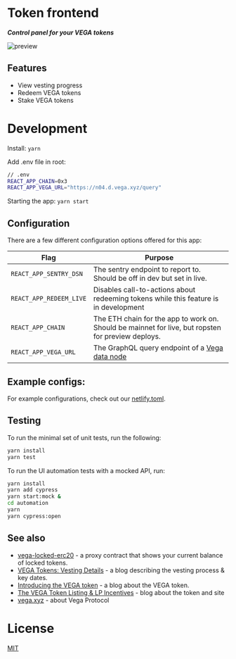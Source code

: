 # Token frontend

***Control panel for your VEGA tokens***

![preview](https://user-images.githubusercontent.com/6678/131992372-4a89d7ea-d9b3-4698-b767-e4464396a7d0.jpg)

## Features
- View vesting progress
- Redeem VEGA tokens
- Stake VEGA tokens

# Development

Install:
`yarn`

Add .env file in root:

```bash
// .env
REACT_APP_CHAIN=0x3
REACT_APP_VEGA_URL="https://n04.d.vega.xyz/query"
```

Starting the app:
`yarn start`

## Configuration

There are a few different configuration options offered for this app:

| **Flag**  | **Purpose**  |
| ------------ | ------------ |
|  `REACT_APP_SENTRY_DSN` |  The sentry endpoint to report to. Should be off in dev but set in live. |
|  `REACT_APP_REDEEM_LIVE`  | Disables call-to-actions about redeeming tokens while this feature is in development  |
|  `REACT_APP_CHAIN`  | The ETH chain for the app to work on. Should be mainnet for live, but ropsten for preview deploys. |
|  `REACT_APP_VEGA_URL` | The GraphQL query endpoint of a [Vega data node](https://github.com/vegaprotocol/networks#data-node) |
## Example configs:
For example configurations, check out our [netlify.toml](./netlify.toml).

## Testing
To run the minimal set of unit tests, run the following:
```bash
yarn install
yarn test
```

To run the UI automation tests with a mocked API, run:
```bash
yarn install
yarn add cypress
yarn start:mock &
cd automation
yarn
yarn cypress:open
```

## See also
- [vega-locked-erc20](https://github.com/vegaprotocol/vega-locked-erc20) - a proxy contract that shows your current balance
  of locked tokens.
- [VEGA Tokens: Vesting Details](https://blog.vega.xyz/vega-tokens-vesting-details-890b00fc238e) - a blog describing
  the vesting process & key dates.
- [Introducing the VEGA token](https://blog.vega.xyz/introducing-the-vega-token-40dac090b5c1) - a blog about the VEGA
  token.
- [The VEGA Token Listing & LP Incentives](https://blog.vega.xyz/unlocking-vega-coinlist-pro-uniswap-sushiswap-b1414750e358) - blog about the token and site
- [vega.xyz](https://vega.xyz) - about Vega Protocol

# License
[MIT](LICENSE)
